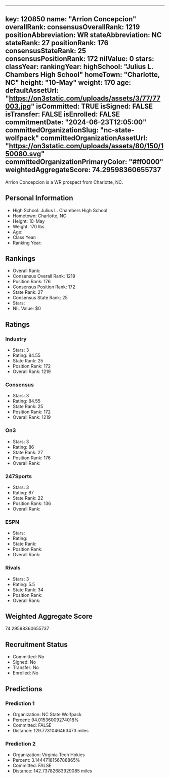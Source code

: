 ---
  key: 120850
  name: "Arrion Concepcion"
  overallRank: 
  consensusOverallRank: 1219
  positionAbbreviation: WR
  stateAbbreviation: NC
  stateRank: 27
  positionRank: 176
  consensusStateRank: 25
  consensusPositionRank: 172
  nilValue: 0
  stars: 
  classYear: 
  rankingYear: 
  highSchool: "Julius L. Chambers High School"
  homeTown: "Charlotte, NC"
  height: "10-May"
  weight: 170
  age: 
  defaultAssetUrl: "https://on3static.com/uploads/assets/3/77/77003.jpg"
  isCommitted: TRUE
  isSigned: FALSE
  isTransfer: FALSE
  isEnrolled: FALSE
  commitmentDate: "2024-06-23T12:05:00"
  committedOrganizationSlug: "nc-state-wolfpack"
  committedOrganizationAssetUrl: "https://on3static.com/uploads/assets/80/150/150080.svg"
  committedOrganizationPrimaryColor: "#ff0000"
  weightedAggregateScore: 74.29598360655737
  ---
  
  Arrion Concepcion is a WR prospect from Charlotte, NC.
  
  ## Personal Information
  - High School: Julius L. Chambers High School
  - Hometown: Charlotte, NC
  - Height: 10-May
  - Weight: 170 lbs
  - Age: 
  - Class Year: 
  - Ranking Year: 
  
  ## Rankings
  - Overall Rank: 
  - Consensus Overall Rank: 1219
  - Position Rank: 176
  - Consensus Position Rank: 172
  - State Rank: 27
  - Consensus State Rank: 25
  - Stars: 
  - NIL Value: $0
  
  ## Ratings
  
  ### Industry
  - Stars: 3
  - Rating: 84.55
  - State Rank: 25
  - Position Rank: 172
  - Overall Rank: 1219
  
  ### Consensus
  - Stars: 3
  - Rating: 84.55
  - State Rank: 25
  - Position Rank: 172
  - Overall Rank: 1219
  
  ### On3
  - Stars: 3
  - Rating: 86
  - State Rank: 27
  - Position Rank: 176
  - Overall Rank: 
  
  ### 247Sports
  - Stars: 3
  - Rating: 87
  - State Rank: 22
  - Position Rank: 136
  - Overall Rank: 
  
  ### ESPN
  - Stars: 
  - Rating: 
  - State Rank: 
  - Position Rank: 
  - Overall Rank: 
  
  ### Rivals
  - Stars: 3
  - Rating: 5.5
  - State Rank: 34
  - Position Rank: 
  - Overall Rank: 
  
  ## Weighted Aggregate Score
  74.29598360655737
  
  ## Recruitment Status
  - Committed: No
  - Signed: No
  - Transfer: No
  - Enrolled: No
  
  
  
  ## Predictions
  
  ### Prediction 1
  - Organization: NC State Wolfpack
  - Percent: 94.01536009274018%
  - Committed: FALSE
  - Distance: 129.7731046463473 miles
  
  ### Prediction 2
  - Organization: Virginia Tech Hokies
  - Percent: 3.1444718156788865%
  - Committed: FALSE
  - Distance: 142.73782683929085 miles
  